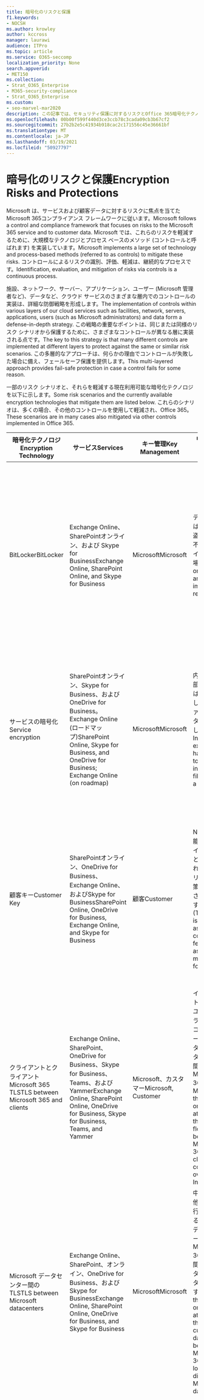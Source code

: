 ```yaml
---
title: 暗号化のリスクと保護
f1.keywords:
- NOCSH
ms.author: krowley
author: kccross
manager: laurawi
audience: ITPro
ms.topic: article
ms.service: O365-seccomp
localization_priority: None
search.appverid:
- MET150
ms.collection:
- Strat_O365_Enterprise
- M365-security-compliance
- Strat_O365_Enterprise
ms.custom:
- seo-marvel-mar2020
description: この記事では、セキュリティ保護に対するリスクとOffice 365暗号化テクノロジについて学習します。
ms.openlocfilehash: 00b00f599f440d3ce3ccb78c3cada09cb3b67cf2
ms.sourcegitcommit: 27b2b2e5c41934b918cac2c171556c45e36661bf
ms.translationtype: MT
ms.contentlocale: ja-JP
ms.lasthandoff: 03/19/2021
ms.locfileid: "50927797"
---
```

# <a name="encryption-risks-and-protections"></a><span data-ttu-id="a9608-103">暗号化のリスクと保護</span><span class="sxs-lookup"><span data-stu-id="a9608-103">Encryption Risks and Protections</span></span>

<span data-ttu-id="a9608-104">Microsoft は、サービスおよび顧客データに対するリスクに焦点を当てたMicrosoft 365コンプライアンス フレームワークに従います。</span><span class="sxs-lookup"><span data-stu-id="a9608-104">Microsoft follows a control and compliance framework that focuses on risks to the Microsoft 365 service and to customer data.</span></span> <span data-ttu-id="a9608-105">Microsoft では、これらのリスクを軽減するために、大規模なテクノロジとプロセス ベースのメソッド (コントロールと呼ばれます) を実装しています。</span><span class="sxs-lookup"><span data-stu-id="a9608-105">Microsoft implements a large set of technology and process-based methods (referred to as controls) to mitigate these risks.</span></span> <span data-ttu-id="a9608-106">コントロールによるリスクの識別、評価、軽減は、継続的なプロセスです。</span><span class="sxs-lookup"><span data-stu-id="a9608-106">Identification, evaluation, and mitigation of risks via controls is a continuous process.</span></span> 

<span data-ttu-id="a9608-107">施設、ネットワーク、サーバー、アプリケーション、ユーザー (Microsoft 管理者など)、データなど、クラウド サービスのさまざまな層内でのコントロールの実装は、詳細な防御戦略を形成します。</span><span class="sxs-lookup"><span data-stu-id="a9608-107">The implementation of controls within various layers of our cloud services such as facilities, network, servers, applications, users (such as Microsoft administrators) and data form a defense-in-depth strategy.</span></span> <span data-ttu-id="a9608-108">この戦略の重要なポイントは、同じまたは同様のリスク シナリオから保護するために、さまざまなコントロールが異なる層に実装される点です。</span><span class="sxs-lookup"><span data-stu-id="a9608-108">The key to this strategy is that many different controls are implemented at different layers to protect against the same or similar risk scenarios.</span></span> <span data-ttu-id="a9608-109">この多層的なアプローチは、何らかの理由でコントロールが失敗した場合に備え、フェールセーフ保護を提供します。</span><span class="sxs-lookup"><span data-stu-id="a9608-109">This multi-layered approach provides fail-safe protection in case a control fails for some reason.</span></span>

<span data-ttu-id="a9608-110">一部のリスク シナリオと、それらを軽減する現在利用可能な暗号化テクノロジを以下に示します。</span><span class="sxs-lookup"><span data-stu-id="a9608-110">Some risk scenarios and the currently available encryption technologies that mitigate them are listed below.</span></span> <span data-ttu-id="a9608-111">これらのシナリオは、多くの場合、その他のコントロールを使用して軽減され、Office 365。</span><span class="sxs-lookup"><span data-stu-id="a9608-111">These scenarios are in many cases also mitigated via other controls implemented in Office 365.</span></span>

| <span data-ttu-id="a9608-112">暗号化テクノロジ</span><span class="sxs-lookup"><span data-stu-id="a9608-112">Encryption Technology</span></span> | <span data-ttu-id="a9608-113">サービス</span><span class="sxs-lookup"><span data-stu-id="a9608-113">Services</span></span> | <span data-ttu-id="a9608-114">キー管理</span><span class="sxs-lookup"><span data-stu-id="a9608-114">Key Management</span></span> | <span data-ttu-id="a9608-115">リスク シナリオ</span><span class="sxs-lookup"><span data-stu-id="a9608-115">Risk Scenario</span></span> | <span data-ttu-id="a9608-116">値</span><span class="sxs-lookup"><span data-stu-id="a9608-116">Value</span></span> |
|---------------------------------------------------------------------------------|--------------------------------------------------------------------------------------------------|---------------------|------------------------------------------------------------------------------------------------------------------------------------------|---------------------------------------------------------------------------------------------------------------------------------------------------------------------------------------------------------------------------------------------------------------------------------------------------------------------------------------------------------------------------------------------------------------------------------|
| <span data-ttu-id="a9608-117">BitLocker</span><span class="sxs-lookup"><span data-stu-id="a9608-117">BitLocker</span></span> | <span data-ttu-id="a9608-118">Exchange Online、SharePointオンライン、および Skype for Business</span><span class="sxs-lookup"><span data-stu-id="a9608-118">Exchange Online, SharePoint Online, and Skype for Business</span></span> | <span data-ttu-id="a9608-119">Microsoft</span><span class="sxs-lookup"><span data-stu-id="a9608-119">Microsoft</span></span> | <span data-ttu-id="a9608-120">ディスクまたはサーバーが盗まれたり、不適切にリサイクルされた場合。</span><span class="sxs-lookup"><span data-stu-id="a9608-120">Disks or servers are stolen or improperly recycled.</span></span> | <span data-ttu-id="a9608-121">BitLocker盗まれたり、不適切にリサイクルされたハードウェア (サーバー/ディスク) によるデータの損失から保護するためのフェールセーフなアプローチを提供します。</span><span class="sxs-lookup"><span data-stu-id="a9608-121">BitLocker provides a fail-safe approach to protect against loss of data due to stolen or improperly recycled hardware (server/disk).</span></span> |
| <span data-ttu-id="a9608-122">サービスの暗号化</span><span class="sxs-lookup"><span data-stu-id="a9608-122">Service encryption</span></span> | <span data-ttu-id="a9608-123">SharePointオンライン、Skype for Business、およびOneDrive for Business。Exchange Online (ロードマップ)</span><span class="sxs-lookup"><span data-stu-id="a9608-123">SharePoint Online, Skype for Business, and OneDrive for Business; Exchange Online (on roadmap)</span></span> | <span data-ttu-id="a9608-124">Microsoft</span><span class="sxs-lookup"><span data-stu-id="a9608-124">Microsoft</span></span> | <span data-ttu-id="a9608-125">内部または外部のハッカーは、BLOB として個々のファイル/データにアクセスします。</span><span class="sxs-lookup"><span data-stu-id="a9608-125">Internal or external hacker tries to access individual files/data as a blob.</span></span> | <span data-ttu-id="a9608-126">暗号化されたデータは、キーにアクセスせずに復号化できません。</span><span class="sxs-lookup"><span data-stu-id="a9608-126">The encrypted data cannot be decrypted without access to keys.</span></span> <span data-ttu-id="a9608-127">ハッカーがデータにアクセスするリスクを軽減するのに役立ちます。</span><span class="sxs-lookup"><span data-stu-id="a9608-127">Helps to mitigate risk of a hacker accessing data.</span></span> |
| <span data-ttu-id="a9608-128">顧客キー</span><span class="sxs-lookup"><span data-stu-id="a9608-128">Customer Key</span></span> | <span data-ttu-id="a9608-129">SharePointオンライン、OneDrive for Business、Exchange Online、およびSkype for Business</span><span class="sxs-lookup"><span data-stu-id="a9608-129">SharePoint Online, OneDrive for Business, Exchange Online, and Skype for Business</span></span> | <span data-ttu-id="a9608-130">顧客</span><span class="sxs-lookup"><span data-stu-id="a9608-130">Customer</span></span> | <span data-ttu-id="a9608-131">N/A (この機能はコンプライアンス機能として設計されています。リスクの軽減策として設計されています)。</span><span class="sxs-lookup"><span data-stu-id="a9608-131">N/A (This feature is designed as a compliance feature; not as a mitigation for any risk.)</span></span> | <span data-ttu-id="a9608-132">お客様が内部の規制とコンプライアンスの義務を果たすのを助け、サービスを離れ、Microsoft のデータへのアクセスを取り消す機能</span><span class="sxs-lookup"><span data-stu-id="a9608-132">Helps customers meet internal regulation and compliance obligations, and the ability to leave the service and revoke Microsoft's access to data</span></span> |
| <span data-ttu-id="a9608-133">クライアントとクライアントMicrosoft 365 TLS</span><span class="sxs-lookup"><span data-stu-id="a9608-133">TLS between Microsoft 365 and clients</span></span> | <span data-ttu-id="a9608-134">Exchange Online、SharePoint、OneDrive for Business、Skype for Business、Teams、およびYammer</span><span class="sxs-lookup"><span data-stu-id="a9608-134">Exchange Online, SharePoint Online, OneDrive for Business, Skype for Business, Teams, and Yammer</span></span> | <span data-ttu-id="a9608-135">Microsoft、カスタマー</span><span class="sxs-lookup"><span data-stu-id="a9608-135">Microsoft, Customer</span></span> | <span data-ttu-id="a9608-136">インターネットを使用してユーザーとクライアント コンピューターの間のデータ フローをタップする中間者攻撃Microsoft 365攻撃。</span><span class="sxs-lookup"><span data-stu-id="a9608-136">Man-in-the-middle or other attack to tap the data flow between Microsoft 365 and client computers over Internet.</span></span> | <span data-ttu-id="a9608-137">この実装は、Microsoft と顧客の両方に価値を提供し、ユーザーとクライアントの間を流れるデータMicrosoft 365保証します。</span><span class="sxs-lookup"><span data-stu-id="a9608-137">This implementation provides value to both Microsoft and customers and assures data integrity as it flows between Microsoft 365 and the client.</span></span> |
| <span data-ttu-id="a9608-138">Microsoft データセンター間の TLS</span><span class="sxs-lookup"><span data-stu-id="a9608-138">TLS between Microsoft datacenters</span></span> | <span data-ttu-id="a9608-139">Exchange Online、SharePoint、オンライン、OneDrive for Business、およびSkype for Business</span><span class="sxs-lookup"><span data-stu-id="a9608-139">Exchange Online, SharePoint Online, OneDrive for Business, and Skype for Business</span></span> | <span data-ttu-id="a9608-140">Microsoft</span><span class="sxs-lookup"><span data-stu-id="a9608-140">Microsoft</span></span> | <span data-ttu-id="a9608-141">中間者または他の攻撃を実行して、異なる Microsoft データセンターにMicrosoft 365サーバー間の顧客データ フローをタップします。</span><span class="sxs-lookup"><span data-stu-id="a9608-141">Man-in-the-middle or other attack to tap the customer data flow between Microsoft 365 servers located in different Microsoft datacenters.</span></span> | <span data-ttu-id="a9608-142">この実装は、Microsoft データセンター間の攻撃からデータを保護するもう 1 つの方法です。</span><span class="sxs-lookup"><span data-stu-id="a9608-142">This implementation is another method to protect data against attacks between Microsoft datacenters.</span></span> |
| <span data-ttu-id="a9608-143">Azure Rights Management (Microsoft 365または Azure Information Protection に含まれる)</span><span class="sxs-lookup"><span data-stu-id="a9608-143">Azure Rights Management (included in Microsoft 365 or Azure Information Protection)</span></span> | <span data-ttu-id="a9608-144">Exchange Online、SharePointオンライン、およびOneDrive for Business</span><span class="sxs-lookup"><span data-stu-id="a9608-144">Exchange Online, SharePoint Online, and OneDrive for Business</span></span> | <span data-ttu-id="a9608-145">顧客</span><span class="sxs-lookup"><span data-stu-id="a9608-145">Customer</span></span> | <span data-ttu-id="a9608-146">データは、データにアクセスできない人の手に入ります。</span><span class="sxs-lookup"><span data-stu-id="a9608-146">Data falls into the hands of a person who should not have access to the data.</span></span> | <span data-ttu-id="a9608-147">Azure Information Protection は Azure RMS を使用し、暗号化、ID、および承認ポリシーを使用して顧客に価値を提供し、複数のデバイス間でファイルと電子メールをセキュリティで保護します。</span><span class="sxs-lookup"><span data-stu-id="a9608-147">Azure Information Protection uses Azure RMS, which provides value to customers by using encryption, identity, and authorization policies to help secure files and email across multiple devices.</span></span> <span data-ttu-id="a9608-148">Azure RMS は、特定の条件に一致する Microsoft 365 から発信されるすべての電子メール (つまり、特定のアドレスへのすべての電子メール) を、別の受信者に送信する前に自動的に暗号化できる顧客に価値を提供します。</span><span class="sxs-lookup"><span data-stu-id="a9608-148">Azure RMS provides value to customers where all emails originating from Microsoft 365 that match certain criteria (i.e., all emails to a certain address) can be automatically encrypted before they get sent to another recipient.</span></span> |
| <span data-ttu-id="a9608-149">S/MIME</span><span class="sxs-lookup"><span data-stu-id="a9608-149">S/MIME</span></span> | <span data-ttu-id="a9608-150">Exchange Online</span><span class="sxs-lookup"><span data-stu-id="a9608-150">Exchange Online</span></span> | <span data-ttu-id="a9608-151">顧客</span><span class="sxs-lookup"><span data-stu-id="a9608-151">Customer</span></span> | <span data-ttu-id="a9608-152">電子メールは、目的の受信者ではない人の手に当たります。</span><span class="sxs-lookup"><span data-stu-id="a9608-152">Email falls into the hands of a person who is not the intended recipient.</span></span> | <span data-ttu-id="a9608-153">S/MIME は、S/MIME で暗号化された電子メールが電子メールの直接受信者によってのみ解読できると保証することで、顧客に価値を提供します。</span><span class="sxs-lookup"><span data-stu-id="a9608-153">S/MIME provides value to customers by assuring that email encrypted with S/MIME can only be decrypted by the direct recipient of the email.</span></span> |
| <span data-ttu-id="a9608-154">Office 365 Message Encryption</span><span class="sxs-lookup"><span data-stu-id="a9608-154">Office 365 Message Encryption</span></span> | <span data-ttu-id="a9608-155">Exchange Online, SharePoint Online</span><span class="sxs-lookup"><span data-stu-id="a9608-155">Exchange Online, SharePoint Online</span></span> | <span data-ttu-id="a9608-156">顧客</span><span class="sxs-lookup"><span data-stu-id="a9608-156">Customer</span></span> | <span data-ttu-id="a9608-157">保護された添付ファイルを含む電子メールは、電子メールの目的の受信者ではないMicrosoft 365または外部のユーザーの手に入ります。</span><span class="sxs-lookup"><span data-stu-id="a9608-157">Email, including protected attachments, falls in hands of a person either within or outside Microsoft 365 who is not the intended recipient of the email.</span></span> | <span data-ttu-id="a9608-158">OME は、特定の条件に一致する Microsoft 365 から発信された電子メール (つまり、特定のアドレスへのすべての電子メール) が、別の内部または外部受信者に送信される前に自動的に暗号化される顧客に価値を提供します。</span><span class="sxs-lookup"><span data-stu-id="a9608-158">OME provides value to customers where all emails originating from Microsoft 365 that match certain criteria (i.e., all emails to a certain address) are automatically encrypted before they get sent to another internal or an external recipient.</span></span> |
| <span data-ttu-id="a9608-159">パートナー組織との SMTP TLS</span><span class="sxs-lookup"><span data-stu-id="a9608-159">SMTP TLS with partner organization</span></span> | <span data-ttu-id="a9608-160">Exchange Online</span><span class="sxs-lookup"><span data-stu-id="a9608-160">Exchange Online</span></span> | <span data-ttu-id="a9608-161">顧客</span><span class="sxs-lookup"><span data-stu-id="a9608-161">Customer</span></span> | <span data-ttu-id="a9608-162">メールは、ネットワーク テナントから別のパートナー組織への転送中に、中間者または他の攻撃Microsoft 365傍受されます。</span><span class="sxs-lookup"><span data-stu-id="a9608-162">Email is intercepted via a man-in-the-middle or other attack while in transit from a Microsoft 365 tenant to another partner organization.</span></span> | <span data-ttu-id="a9608-163">このシナリオは、暗号化された SMTP チャネル内の Microsoft 365 テナントとパートナーの電子メール組織との間ですべての電子メールを送受信できるよう、顧客に価値を提供します。</span><span class="sxs-lookup"><span data-stu-id="a9608-163">This scenario provides value to the customer such that they can send/receive all emails between their Microsoft 365 tenant and their partner's email organization inside an encrypted SMTP channel.</span></span> |

## <a name="encryption-technologies-available-in-multi-tenant-environments"></a><span data-ttu-id="a9608-164">マルチテナント環境で使用できる暗号化テクノロジ</span><span class="sxs-lookup"><span data-stu-id="a9608-164">Encryption technologies available in multi-tenant environments</span></span>

| <span data-ttu-id="a9608-165">暗号化テクノロジ</span><span class="sxs-lookup"><span data-stu-id="a9608-165">Encryption Technology</span></span> | <span data-ttu-id="a9608-166">実装者</span><span class="sxs-lookup"><span data-stu-id="a9608-166">Implemented by</span></span> | <span data-ttu-id="a9608-167">主要なExchangeアルゴリズムと強さ</span><span class="sxs-lookup"><span data-stu-id="a9608-167">Key Exchange Algorithm and Strength</span></span> | <span data-ttu-id="a9608-168">キー管理\*</span><span class="sxs-lookup"><span data-stu-id="a9608-168">Key Management\*</span></span> | <span data-ttu-id="a9608-169">FIPS 140-2 検証済み</span><span class="sxs-lookup"><span data-stu-id="a9608-169">FIPS 140-2 Validated</span></span> |
|----------------------------------------------------------------------------------|-------------------------|------------------------------------------------------------------------------------------------------------------------------------------------------------------------------------|--------------------------------------------------------------------------------------------------------------------------------------------------------------------------------------------------------------------------------------------------------------------------------------------------------------------------------------------------------------------------------------------------------------------------------------------------------------------------------------------------------------------------------------------------------------------------------------------------------------------------------------------------------------------------------------------------------------------------------------------------------------------------------------------------------------------------------------------------------------------------------------------------------------|-----------------------------------------------------------------------|
| <span data-ttu-id="a9608-170">BitLocker</span><span class="sxs-lookup"><span data-stu-id="a9608-170">BitLocker</span></span> | <span data-ttu-id="a9608-171">Exchange Online</span><span class="sxs-lookup"><span data-stu-id="a9608-171">Exchange Online</span></span> | <span data-ttu-id="a9608-172">AES 256 ビット</span><span class="sxs-lookup"><span data-stu-id="a9608-172">AES 256-bit</span></span> | <span data-ttu-id="a9608-173">AES 外部キーは、シークレット サーバーとセーフサーバーのレジストリにExchangeされます。</span><span class="sxs-lookup"><span data-stu-id="a9608-173">AES external key is stored in a Secret Safe and in the registry of the Exchange server.</span></span> <span data-ttu-id="a9608-174">Secret セーフは、アクセスに高レベルの昇格と承認が必要なセキュリティで保護されたリポジトリです。</span><span class="sxs-lookup"><span data-stu-id="a9608-174">The Secret Safe is a secured repository that requires high-level elevation and approvals to access.</span></span> <span data-ttu-id="a9608-175">アクセスは、ロックボックスと呼ばれる内部ツールを使用してのみ要求および承認できます。</span><span class="sxs-lookup"><span data-stu-id="a9608-175">Access can be requested and approved only by using an internal tool called Lockbox.</span></span> <span data-ttu-id="a9608-176">AES 外部キーは、サーバーの信頼済みプラットフォーム モジュールにも格納されます。</span><span class="sxs-lookup"><span data-stu-id="a9608-176">The AES external key is also stored in the Trusted Platform Module in the server.</span></span> <span data-ttu-id="a9608-177">48 桁の数値パスワードは Active Directory に格納され、ロックボックスによって保護されます。</span><span class="sxs-lookup"><span data-stu-id="a9608-177">A 48-digit numerical password is stored in Active Directory and protected by Lockbox.</span></span> | <span data-ttu-id="a9608-178">はい</span><span class="sxs-lookup"><span data-stu-id="a9608-178">Yes</span></span> |
|  | <span data-ttu-id="a9608-179">SharePoint Online</span><span class="sxs-lookup"><span data-stu-id="a9608-179">SharePoint Online</span></span> | <span data-ttu-id="a9608-180">AES 256 ビット</span><span class="sxs-lookup"><span data-stu-id="a9608-180">AES 256-bit</span></span> | <span data-ttu-id="a9608-181">AES 外部キーはシークレット キーにセーフ。</span><span class="sxs-lookup"><span data-stu-id="a9608-181">AES external key is stored in a Secret Safe.</span></span> <span data-ttu-id="a9608-182">Secret セーフは、アクセスに高レベルの昇格と承認が必要なセキュリティで保護されたリポジトリです。</span><span class="sxs-lookup"><span data-stu-id="a9608-182">The Secret Safe is a secured repository that requires high-level elevation and approvals to access.</span></span> <span data-ttu-id="a9608-183">アクセスは、ロックボックスと呼ばれる内部ツールを使用してのみ要求および承認できます。</span><span class="sxs-lookup"><span data-stu-id="a9608-183">Access can be requested and approved only by using an internal tool called Lockbox.</span></span> <span data-ttu-id="a9608-184">AES 外部キーは、サーバーの信頼済みプラットフォーム モジュールにも格納されます。</span><span class="sxs-lookup"><span data-stu-id="a9608-184">The AES external key is also stored in the Trusted Platform Module in the server.</span></span> <span data-ttu-id="a9608-185">48 桁の数値パスワードは Active Directory に格納され、ロックボックスによって保護されます。</span><span class="sxs-lookup"><span data-stu-id="a9608-185">A 48-digit numerical password is stored in Active Directory and protected by Lockbox.</span></span> | <span data-ttu-id="a9608-186">はい</span><span class="sxs-lookup"><span data-stu-id="a9608-186">Yes</span></span> |
|  | <span data-ttu-id="a9608-187">Skype for Business</span><span class="sxs-lookup"><span data-stu-id="a9608-187">Skype for Business</span></span> | <span data-ttu-id="a9608-188">AES 256 ビット</span><span class="sxs-lookup"><span data-stu-id="a9608-188">AES 256-bit</span></span> | <span data-ttu-id="a9608-189">AES 外部キーはシークレット キーにセーフ。</span><span class="sxs-lookup"><span data-stu-id="a9608-189">AES external key is stored in a Secret Safe.</span></span> <span data-ttu-id="a9608-190">Secret セーフは、アクセスに高レベルの昇格と承認が必要なセキュリティで保護されたリポジトリです。</span><span class="sxs-lookup"><span data-stu-id="a9608-190">The Secret Safe is a secured repository that requires high-level elevation and approvals to access.</span></span> <span data-ttu-id="a9608-191">アクセスは、ロックボックスと呼ばれる内部ツールを使用してのみ要求および承認できます。</span><span class="sxs-lookup"><span data-stu-id="a9608-191">Access can be requested and approved only by using an internal tool called Lockbox.</span></span> <span data-ttu-id="a9608-192">AES 外部キーは、サーバーの信頼済みプラットフォーム モジュールにも格納されます。</span><span class="sxs-lookup"><span data-stu-id="a9608-192">The AES external key is also stored in the Trusted Platform Module in the server.</span></span> <span data-ttu-id="a9608-193">48 桁の数値パスワードは Active Directory に格納され、ロックボックスによって保護されます。</span><span class="sxs-lookup"><span data-stu-id="a9608-193">A 48-digit numerical password is stored in Active Directory and protected by Lockbox.</span></span> | <span data-ttu-id="a9608-194">はい</span><span class="sxs-lookup"><span data-stu-id="a9608-194">Yes</span></span> |
| <span data-ttu-id="a9608-195">サービスの暗号化</span><span class="sxs-lookup"><span data-stu-id="a9608-195">Service Encryption</span></span> | <span data-ttu-id="a9608-196">SharePoint Online</span><span class="sxs-lookup"><span data-stu-id="a9608-196">SharePoint Online</span></span> | <span data-ttu-id="a9608-197">AES 256 ビット</span><span class="sxs-lookup"><span data-stu-id="a9608-197">AES 256-bit</span></span> | <span data-ttu-id="a9608-198">BLOB の暗号化に使用されるキーは、オンライン コンテンツ データベースSharePoint格納されます。</span><span class="sxs-lookup"><span data-stu-id="a9608-198">The keys used to encrypt the blobs are stored in the SharePoint Online Content Database.</span></span> <span data-ttu-id="a9608-199">オンライン SharePointデータベースは、保存時にデータベース アクセス制御と暗号化によって保護されます。</span><span class="sxs-lookup"><span data-stu-id="a9608-199">The SharePoint Online Content Database is protected by database access controls and encryption at rest.</span></span> <span data-ttu-id="a9608-200">暗号化は、TDE を使用してAzure SQL Database。</span><span class="sxs-lookup"><span data-stu-id="a9608-200">Encryption is performed using TDE in Azure SQL Database.</span></span> <span data-ttu-id="a9608-201">これらのシークレットは、テナント レベルではなく、SharePoint Online のサービス レベルです。</span><span class="sxs-lookup"><span data-stu-id="a9608-201">These secrets are at the service level for SharePoint Online, not at the tenant level.</span></span> <span data-ttu-id="a9608-202">これらのシークレット (マスター キーとも呼ばれます) は、キー ストアと呼ばれる別のセキュリティで保護されたリポジトリに格納されます。</span><span class="sxs-lookup"><span data-stu-id="a9608-202">These secrets (sometimes referred to as the master keys) are stored in a separate secure repository called the Key Store.</span></span> <span data-ttu-id="a9608-203">TDE は、アクティブ なデータベースとデータベースのバックアップとトランザクション ログの両方にセキュリティを提供します。</span><span class="sxs-lookup"><span data-stu-id="a9608-203">TDE provides security at rest for both the active database and the database backups and transaction logs.</span></span> <span data-ttu-id="a9608-204">ユーザーがオプションのキーを指定すると、顧客キーは Azure Key Vault に格納され、サービスはキーを使用してテナント キーを暗号化し、サイト キーを暗号化するために使用され、ファイル レベルのキーを暗号化するために使用されます。</span><span class="sxs-lookup"><span data-stu-id="a9608-204">When customers provide the optional key, the customer key is stored in Azure Key Vault, and the service uses the key to encrypt a tenant key, which is used to encrypt a site key, which is then used to encrypt the file level keys.</span></span> <span data-ttu-id="a9608-205">基本的に、顧客がキーを提供するときに新しいキー階層が導入されます。</span><span class="sxs-lookup"><span data-stu-id="a9608-205">Essentially, a new key hierarchy is introduced when the customer provides a key.</span></span> | <span data-ttu-id="a9608-206">はい</span><span class="sxs-lookup"><span data-stu-id="a9608-206">Yes</span></span> |
|  | <span data-ttu-id="a9608-207">Skype for Business</span><span class="sxs-lookup"><span data-stu-id="a9608-207">Skype for Business</span></span> | <span data-ttu-id="a9608-208">AES 256 ビット</span><span class="sxs-lookup"><span data-stu-id="a9608-208">AES 256-bit</span></span> | <span data-ttu-id="a9608-209">データの各部分は、異なるランダムに生成された 256 ビット キーを使用して暗号化されます。</span><span class="sxs-lookup"><span data-stu-id="a9608-209">Each piece of data is encrypted using a different randomly generated 256-bit key.</span></span> <span data-ttu-id="a9608-210">暗号化キーは、対応するメタデータ XML ファイルに格納され、会議ごとのマスター キーによっても暗号化されます。</span><span class="sxs-lookup"><span data-stu-id="a9608-210">The encryption key is stored in a corresponding metadata XML file, which is also encrypted by a per-conference master key.</span></span> <span data-ttu-id="a9608-211">マスター キーは、会議ごとに 1 回ランダムに生成されます。</span><span class="sxs-lookup"><span data-stu-id="a9608-211">The master key is also randomly generated once per conference.</span></span> | <span data-ttu-id="a9608-212">はい</span><span class="sxs-lookup"><span data-stu-id="a9608-212">Yes</span></span> |
|  | <span data-ttu-id="a9608-213">Exchange Online</span><span class="sxs-lookup"><span data-stu-id="a9608-213">Exchange Online</span></span> | <span data-ttu-id="a9608-214">AES 256 ビット</span><span class="sxs-lookup"><span data-stu-id="a9608-214">AES 256-bit</span></span> | <span data-ttu-id="a9608-215">各メールボックスは、Microsoft が制御する暗号化キー (ロードマップ上) または顧客 (顧客キーが使用されている場合) を使用するデータ暗号化ポリシーを使用して暗号化されます。</span><span class="sxs-lookup"><span data-stu-id="a9608-215">Each mailbox is encrypted using a data encryption policy that uses encryption keys controlled by Microsoft (on roadmap) or by the customer (when Customer Key is used).</span></span> | <span data-ttu-id="a9608-216">はい</span><span class="sxs-lookup"><span data-stu-id="a9608-216">Yes</span></span> |
| <span data-ttu-id="a9608-217">クライアントとMicrosoft 365パートナー間の TLS</span><span class="sxs-lookup"><span data-stu-id="a9608-217">TLS between Microsoft 365 and clients/partners</span></span> | <span data-ttu-id="a9608-218">Exchange Online</span><span class="sxs-lookup"><span data-stu-id="a9608-218">Exchange Online</span></span> | [<span data-ttu-id="a9608-219">複数の暗号スイートをサポートする日和見 TLS</span><span class="sxs-lookup"><span data-stu-id="a9608-219">Opportunistic TLS supporting multiple cipher suites</span></span>](./exchange-online-uses-tls-to-secure-email-connections.md) | <span data-ttu-id="a9608-220">Exchange Online (outlook.office.com) の TLS 証明書は、ボルチモア CyberTrust Root によって発行された 2048 ビットの SHA256RSA 証明書です。</span><span class="sxs-lookup"><span data-stu-id="a9608-220">The TLS certificate for Exchange Online (outlook.office.com) is a 2048-bit SHA256RSA certificate issued by Baltimore CyberTrust Root.</span></span> <br> <br> <span data-ttu-id="a9608-221">この証明書の TLS ルートExchange Onlineは、ボルチモア サイバートラスト ルートによって発行された 2048 ビットの SHA1RSA 証明書です。</span><span class="sxs-lookup"><span data-stu-id="a9608-221">The TLS root certificate for Exchange Online is a 2048-bit SHA1RSA certificate issued by Baltimore CyberTrust Root.</span></span> | <span data-ttu-id="a9608-222">はい、256 ビットの暗号強度を持つ TLS 1.2 が使用されている場合</span><span class="sxs-lookup"><span data-stu-id="a9608-222">Yes, when TLS 1.2 with 256-bit cipher strength is used</span></span> |
|  | <span data-ttu-id="a9608-223">SharePoint Online</span><span class="sxs-lookup"><span data-stu-id="a9608-223">SharePoint Online</span></span> | <span data-ttu-id="a9608-224">TLS 1.2 と AES 256</span><span class="sxs-lookup"><span data-stu-id="a9608-224">TLS 1.2 with AES 256</span></span> <br> <br> [<span data-ttu-id="a9608-225">OneDrive for Business および SharePoint Online におけるデータ暗号化</span><span class="sxs-lookup"><span data-stu-id="a9608-225">Data Encryption in OneDrive for Business and SharePoint Online</span></span>](./data-encryption-in-odb-and-spo.md) | <span data-ttu-id="a9608-226">SharePoint Online (\*.sharepoint.com) の TLS 証明書は、ボルチモア サイバートラスト ルートによって発行された 2048 ビットの SHA256RSA 証明書です。</span><span class="sxs-lookup"><span data-stu-id="a9608-226">The TLS certificate for SharePoint Online (\*.sharepoint.com) is a 2048-bit SHA256RSA certificate issued by Baltimore CyberTrust Root.</span></span> <br> <br> <span data-ttu-id="a9608-227">SharePoint Online の TLS ルート証明書は、ボルチモア サイバートラスト ルートによって発行された 2048 ビットの SHA1RSA 証明書です。</span><span class="sxs-lookup"><span data-stu-id="a9608-227">The TLS root certificate for SharePoint Online is a 2048-bit SHA1RSA certificate issued by Baltimore CyberTrust Root.</span></span> | <span data-ttu-id="a9608-228">はい</span><span class="sxs-lookup"><span data-stu-id="a9608-228">Yes</span></span> |
|  | <span data-ttu-id="a9608-229">Skype for Business</span><span class="sxs-lookup"><span data-stu-id="a9608-229">Skype for Business</span></span> | [<span data-ttu-id="a9608-230">SIP 通信および PSOM データ共有セッションの TLS</span><span class="sxs-lookup"><span data-stu-id="a9608-230">TLS for SIP communications and PSOM data sharing sessions</span></span>](https://support.office.com/article/Set-up-your-network-for-Skype-for-Business-Online-d21f89b0-3afc-432e-b735-036b2432fdbf) | <span data-ttu-id="a9608-231">Skype for Business (\*.lync.com) の TLS 証明書は、ボルチモア CyberTrust Root によって発行された 2048 ビットの SHA256RSA 証明書です。</span><span class="sxs-lookup"><span data-stu-id="a9608-231">The TLS certificate for Skype for Business (\*.lync.com) is a 2048-bit SHA256RSA certificate issued by Baltimore CyberTrust Root.</span></span> <br> <br> <span data-ttu-id="a9608-232">この証明書の TLS ルートSkype for Businessは、ボルチモア サイバートラスト ルートによって発行された 2048 ビットの SHA256RSA 証明書です。</span><span class="sxs-lookup"><span data-stu-id="a9608-232">The TLS root certificate for Skype for Business is a 2048-bit SHA256RSA certificate issued by Baltimore CyberTrust Root.</span></span> | <span data-ttu-id="a9608-233">はい</span><span class="sxs-lookup"><span data-stu-id="a9608-233">Yes</span></span> |
|  | <span data-ttu-id="a9608-234">Microsoft Teams</span><span class="sxs-lookup"><span data-stu-id="a9608-234">Microsoft Teams</span></span> | <span data-ttu-id="a9608-235">TLS 1.2 と AES 256</span><span class="sxs-lookup"><span data-stu-id="a9608-235">TLS 1.2 with AES 256</span></span> <br> <br> [<span data-ttu-id="a9608-236">ユーザーに関するよくある質問 - Microsoft Teamsヘルプ</span><span class="sxs-lookup"><span data-stu-id="a9608-236">Frequently asked questions about Microsoft Teams – Admin Help</span></span>](/MicrosoftTeams/teams-overview) | <span data-ttu-id="a9608-237">Microsoft Teams (teams.microsoft.com、edge.skype.com) の TLS 証明書は、ボルチモア サイバートラスト ルートによって発行された 2048 ビットの SHA256RSA 証明書です。</span><span class="sxs-lookup"><span data-stu-id="a9608-237">The TLS certificate for Microsoft Teams (teams.microsoft.com, edge.skype.com) is a 2048-bit SHA256RSA certificate issued by Baltimore CyberTrust Root.</span></span> <br> <br> <span data-ttu-id="a9608-238">この証明書の TLS ルートMicrosoft Teamsは、ボルチモア サイバートラスト ルートによって発行された 2048 ビットの SHA256RSA 証明書です。</span><span class="sxs-lookup"><span data-stu-id="a9608-238">The TLS root certificate for Microsoft Teams is a 2048-bit SHA256RSA certificate issued by Baltimore CyberTrust Root.</span></span> | <span data-ttu-id="a9608-239">はい</span><span class="sxs-lookup"><span data-stu-id="a9608-239">Yes</span></span> |
| <span data-ttu-id="a9608-240">Microsoft データセンター間の TLS</span><span class="sxs-lookup"><span data-stu-id="a9608-240">TLS between Microsoft datacenters</span></span> | <span data-ttu-id="a9608-241">すべてのMicrosoft 365サービス</span><span class="sxs-lookup"><span data-stu-id="a9608-241">All Microsoft 365 services</span></span> | <span data-ttu-id="a9608-242">TLS 1.2 と AES 256</span><span class="sxs-lookup"><span data-stu-id="a9608-242">TLS 1.2 with AES 256</span></span> <br> <br> <span data-ttu-id="a9608-243">セキュリティで保護されたリアルタイム トランスポート プロトコル (SRTP)</span><span class="sxs-lookup"><span data-stu-id="a9608-243">Secure Real-time Transport Protocol (SRTP)</span></span> | <span data-ttu-id="a9608-244">Microsoft は、Microsoft データセンター間のサーバー間通信に内部管理および展開された証明機関を使用します。</span><span class="sxs-lookup"><span data-stu-id="a9608-244">Microsoft uses an internally managed and deployed certification authority for server-to-server communications between Microsoft datacenters.</span></span> | <span data-ttu-id="a9608-245">はい</span><span class="sxs-lookup"><span data-stu-id="a9608-245">Yes</span></span> |
| <span data-ttu-id="a9608-246">Azure Rights Management (Microsoft 365または Azure Information Protection に含まれる)</span><span class="sxs-lookup"><span data-stu-id="a9608-246">Azure Rights Management (included in Microsoft 365 or Azure Information Protection)</span></span> | <span data-ttu-id="a9608-247">Exchange Online</span><span class="sxs-lookup"><span data-stu-id="a9608-247">Exchange Online</span></span> | <span data-ttu-id="a9608-248">暗号化 [モード 2 、](/previous-versions/windows/it-pro/windows-server-2008-R2-and-2008/hh867439(v=ws.10))更新された拡張 RMS 暗号化実装をサポートします。</span><span class="sxs-lookup"><span data-stu-id="a9608-248">Supports [Cryptographic Mode 2](/previous-versions/windows/it-pro/windows-server-2008-R2-and-2008/hh867439(v=ws.10)), an updated and enhanced RMS cryptographic implementation.</span></span> <span data-ttu-id="a9608-249">署名と暗号化に対して RSA 2048、署名のハッシュに SHA-256 をサポートします。</span><span class="sxs-lookup"><span data-stu-id="a9608-249">It supports RSA 2048 for signature and encryption, and SHA-256 for hash in the signature.</span></span> | <span data-ttu-id="a9608-250">[Microsoft によって管理されます](/azure/information-protection/plan-implement-tenant-key)。</span><span class="sxs-lookup"><span data-stu-id="a9608-250">[Managed by Microsoft](/azure/information-protection/plan-implement-tenant-key).</span></span> | <span data-ttu-id="a9608-251">はい</span><span class="sxs-lookup"><span data-stu-id="a9608-251">Yes</span></span> |
|  | <span data-ttu-id="a9608-252">SharePoint Online</span><span class="sxs-lookup"><span data-stu-id="a9608-252">SharePoint Online</span></span> | <span data-ttu-id="a9608-253">暗号化 [モード 2 、](/previous-versions/windows/it-pro/windows-server-2008-R2-and-2008/hh867439(v=ws.10))更新された拡張 RMS 暗号化実装をサポートします。</span><span class="sxs-lookup"><span data-stu-id="a9608-253">Supports [Cryptographic Mode 2](/previous-versions/windows/it-pro/windows-server-2008-R2-and-2008/hh867439(v=ws.10)), an updated and enhanced RMS cryptographic implementation.</span></span> <span data-ttu-id="a9608-254">署名と暗号化では RSA 2048、署名には SHA-256 がサポートされています。</span><span class="sxs-lookup"><span data-stu-id="a9608-254">It supports RSA 2048 for signature and encryption, and SHA-256 for signature.</span></span> | <span data-ttu-id="a9608-255">[既定の設定である Microsoft](/azure/information-protection/plan-implement-tenant-key)によって管理されます。または</span><span class="sxs-lookup"><span data-stu-id="a9608-255">[Managed by Microsoft](/azure/information-protection/plan-implement-tenant-key), which is the default setting; or</span></span> <br> <br> <span data-ttu-id="a9608-256">Microsoft が管理するキーに代わる顧客管理。</span><span class="sxs-lookup"><span data-stu-id="a9608-256">Customer-managed, which is an alternative to Microsoft-managed keys.</span></span> <span data-ttu-id="a9608-257">IT 管理 Azure サブスクリプションを持つ組織では、BYOK を使用し、その使用状況を無料でログに記録できます。</span><span class="sxs-lookup"><span data-stu-id="a9608-257">Organizations that have an IT-managed Azure subscription can use BYOK and log its usage at no extra charge.</span></span> <span data-ttu-id="a9608-258">詳細については、「独自のキー [を持ち込む実装」を参照してください](/azure/information-protection/plan-implement-tenant-key)。</span><span class="sxs-lookup"><span data-stu-id="a9608-258">For more information, see [Implementing bring your own key](/azure/information-protection/plan-implement-tenant-key).</span></span> <span data-ttu-id="a9608-259">この構成では、キーを保護するために nCipher HSM が使用されます。</span><span class="sxs-lookup"><span data-stu-id="a9608-259">In this configuration, nCipher HSMs are used to protect your keys.</span></span> <span data-ttu-id="a9608-260">詳細については [、「nCipher HSM」および「Azure RMS」を参照してください](https://www.thales-esecurity.com/msrms/cloud)。</span><span class="sxs-lookup"><span data-stu-id="a9608-260">For more information, see [nCipher HSMs and Azure RMS](https://www.thales-esecurity.com/msrms/cloud).</span></span> | <span data-ttu-id="a9608-261">はい</span><span class="sxs-lookup"><span data-stu-id="a9608-261">Yes</span></span> |
| <span data-ttu-id="a9608-262">S/MIME</span><span class="sxs-lookup"><span data-stu-id="a9608-262">S/MIME</span></span> | <span data-ttu-id="a9608-263">Exchange Online</span><span class="sxs-lookup"><span data-stu-id="a9608-263">Exchange Online</span></span> | <span data-ttu-id="a9608-264">暗号化メッセージ構文標準 1.5 (PKCS #7)</span><span class="sxs-lookup"><span data-stu-id="a9608-264">Cryptographic Message Syntax Standard 1.5 (PKCS #7)</span></span> | <span data-ttu-id="a9608-265">展開されている顧客管理の公開キー インフラストラクチャによって異なります。</span><span class="sxs-lookup"><span data-stu-id="a9608-265">Depends on the customer-managed public key infrastructure deployed.</span></span> <span data-ttu-id="a9608-266">キー管理は顧客によって実行され、Microsoft は署名と復号化に使用される秘密キーにアクセスできません。</span><span class="sxs-lookup"><span data-stu-id="a9608-266">Key management is performed by the customer, and Microsoft never has access to the private keys used for signing and decryption.</span></span> | <span data-ttu-id="a9608-267">はい、3DES または AES256 で送信メッセージを暗号化するように構成されている場合</span><span class="sxs-lookup"><span data-stu-id="a9608-267">Yes, when configured to encrypt outgoing messages with 3DES or AES256</span></span> |
| <span data-ttu-id="a9608-268">Office 365 Message Encryption</span><span class="sxs-lookup"><span data-stu-id="a9608-268">Office 365 Message Encryption</span></span> | <span data-ttu-id="a9608-269">Exchange Online</span><span class="sxs-lookup"><span data-stu-id="a9608-269">Exchange Online</span></span> | <span data-ttu-id="a9608-270">Azure RMS と同じ (署名と暗号化の場合は暗号化モード[2](./technical-reference-details-about-encryption.md) - RSA 2048、署名の場合は SHA-256)</span><span class="sxs-lookup"><span data-stu-id="a9608-270">Same as Azure RMS ([Cryptographic Mode 2](./technical-reference-details-about-encryption.md) - RSA 2048 for signature and encryption, and SHA-256 for signature)</span></span> | <span data-ttu-id="a9608-271">Azure Information Protection を暗号化インフラストラクチャとして使用します。</span><span class="sxs-lookup"><span data-stu-id="a9608-271">Uses Azure Information Protection as its encryption infrastructure.</span></span> <span data-ttu-id="a9608-272">使用される暗号化方式は、メッセージの暗号化と復号化に使用する RMS キーを取得する場所によって異なります。</span><span class="sxs-lookup"><span data-stu-id="a9608-272">The encryption method used depends on where you obtain the RMS keys used to encrypt and decrypt messages.</span></span> | <span data-ttu-id="a9608-273">はい</span><span class="sxs-lookup"><span data-stu-id="a9608-273">Yes</span></span> |
| <span data-ttu-id="a9608-274">パートナー組織との SMTP TLS</span><span class="sxs-lookup"><span data-stu-id="a9608-274">SMTP TLS with partner organization</span></span> | <span data-ttu-id="a9608-275">Exchange Online</span><span class="sxs-lookup"><span data-stu-id="a9608-275">Exchange Online</span></span> | <span data-ttu-id="a9608-276">TLS 1.2 と AES 256</span><span class="sxs-lookup"><span data-stu-id="a9608-276">TLS 1.2 with AES 256</span></span> | <span data-ttu-id="a9608-277">Exchange Online (outlook.office.com) の TLS 証明書は、DigiCert Cloud Services CA-1 によって発行された RSA 暗号化証明書を使用した 2048 ビットの SHA-256 です。</span><span class="sxs-lookup"><span data-stu-id="a9608-277">The TLS certificate for Exchange Online (outlook.office.com) is a 2048-bit SHA-256 with RSA Encryption certificate issued by DigiCert Cloud Services CA-1.</span></span> <br> <br> <span data-ttu-id="a9608-278">この証明書の TLS ルートExchange Onlineは、GlobalSign ルート CA – R1 によって発行された RSA 暗号化証明書を持つ 2048 ビット[の SHA-1 です](./exchange-online-uses-tls-to-secure-email-connections.md?view=o365-worldwide#tls-certificate-information-for-exchange-online)。</span><span class="sxs-lookup"><span data-stu-id="a9608-278">The TLS root certificate for Exchange Online is a 2048-bit SHA-1 with RSA Encryption certificate issued by [GlobalSign Root CA – R1](./exchange-online-uses-tls-to-secure-email-connections.md?view=o365-worldwide#tls-certificate-information-for-exchange-online).</span></span> <br> <br> <span data-ttu-id="a9608-279">セキュリティ上の理由から、証明書は変更される場合があります。</span><span class="sxs-lookup"><span data-stu-id="a9608-279">Be aware that, for security reasons, our certificates do change from time to time.</span></span> | <span data-ttu-id="a9608-280">はい、256 ビットの暗号強度を持つ TLS 1.2 が使用されている場合</span><span class="sxs-lookup"><span data-stu-id="a9608-280">Yes, when TLS 1.2 with 256-bit cipher strength is used</span></span> |

<span data-ttu-id="a9608-281">*\*この表で参照されている TLS 証明書は、米国のデータセンター向けです。米国以外のデータセンターでは、2048 ビットの SHA256RSA 証明書も使用されます。*</span><span class="sxs-lookup"><span data-stu-id="a9608-281">*\*TLS certificates referenced in this table are for US datacenters; non-US datacenters also use 2048-bit SHA256RSA certificates.*</span></span>

## <a name="encryption-technologies-available-in-government-cloud-community-environments"></a><span data-ttu-id="a9608-282">政府機関のクラウド コミュニティ環境で利用できる暗号化テクノロジ</span><span class="sxs-lookup"><span data-stu-id="a9608-282">Encryption technologies available in Government cloud community environments</span></span>

| <span data-ttu-id="a9608-283">暗号化テクノロジ</span><span class="sxs-lookup"><span data-stu-id="a9608-283">Encryption Technology</span></span> | <span data-ttu-id="a9608-284">実装者</span><span class="sxs-lookup"><span data-stu-id="a9608-284">Implemented by</span></span> | <span data-ttu-id="a9608-285">主要なExchangeアルゴリズムと強さ</span><span class="sxs-lookup"><span data-stu-id="a9608-285">Key Exchange Algorithm and Strength</span></span> | <span data-ttu-id="a9608-286">キー管理\*</span><span class="sxs-lookup"><span data-stu-id="a9608-286">Key Management\*</span></span> | <span data-ttu-id="a9608-287">FIPS 140-2 検証済み</span><span class="sxs-lookup"><span data-stu-id="a9608-287">FIPS 140-2 Validated</span></span> |
|---------------------------------------------|--------------------------------------------------------|------------------------------------------------------------------------------------------------------------------------------------------------------------------------------------|--------------------------------------------------------------------------------------------------------------------------------------------------------------------------------------------------------------------------------------------------------------------------------------------------------------------------------------------------------------------------------------------------------------------------------------------------------------------------------------------------------------------------------------------------------------------------------------------------------------------------------------------------------------------------------------------------------------------------------------------------------------------------------------------------------------------------------------------------------------------------------------------------------------|-------------------------------------------------------------------------|
| <span data-ttu-id="a9608-288">BitLocker</span><span class="sxs-lookup"><span data-stu-id="a9608-288">BitLocker</span></span> | <span data-ttu-id="a9608-289">Exchange Online</span><span class="sxs-lookup"><span data-stu-id="a9608-289">Exchange Online</span></span> | <span data-ttu-id="a9608-290">AES 256 ビット</span><span class="sxs-lookup"><span data-stu-id="a9608-290">AES 256-bit</span></span> | <span data-ttu-id="a9608-291">AES 外部キーは、シークレット サーバーとセーフサーバーのレジストリにExchangeされます。</span><span class="sxs-lookup"><span data-stu-id="a9608-291">AES external key is stored in a Secret Safe and in the registry of the Exchange server.</span></span> <span data-ttu-id="a9608-292">Secret セーフは、アクセスに高レベルの昇格と承認が必要なセキュリティで保護されたリポジトリです。</span><span class="sxs-lookup"><span data-stu-id="a9608-292">The Secret Safe is a secured repository that requires high-level elevation and approvals to access.</span></span> <span data-ttu-id="a9608-293">アクセスは、ロックボックスと呼ばれる内部ツールを使用してのみ要求および承認できます。</span><span class="sxs-lookup"><span data-stu-id="a9608-293">Access can be requested and approved only by using an internal tool called Lockbox.</span></span> <span data-ttu-id="a9608-294">AES 外部キーは、サーバーの信頼済みプラットフォーム モジュールにも格納されます。</span><span class="sxs-lookup"><span data-stu-id="a9608-294">The AES external key is also stored in the Trusted Platform Module in the server.</span></span> <span data-ttu-id="a9608-295">48 桁の数値パスワードは Active Directory に格納され、ロックボックスによって保護されます。</span><span class="sxs-lookup"><span data-stu-id="a9608-295">A 48-digit numerical password is stored in Active Directory and protected by Lockbox.</span></span> | <span data-ttu-id="a9608-296">はい</span><span class="sxs-lookup"><span data-stu-id="a9608-296">Yes</span></span> |
|  | <span data-ttu-id="a9608-297">SharePoint Online</span><span class="sxs-lookup"><span data-stu-id="a9608-297">SharePoint Online</span></span> | <span data-ttu-id="a9608-298">AES 256 ビット</span><span class="sxs-lookup"><span data-stu-id="a9608-298">AES 256-bit</span></span> | <span data-ttu-id="a9608-299">AES 外部キーはシークレット キーにセーフ。</span><span class="sxs-lookup"><span data-stu-id="a9608-299">AES external key is stored in a Secret Safe.</span></span> <span data-ttu-id="a9608-300">Secret セーフは、アクセスに高レベルの昇格と承認が必要なセキュリティで保護されたリポジトリです。</span><span class="sxs-lookup"><span data-stu-id="a9608-300">The Secret Safe is a secured repository that requires high-level elevation and approvals to access.</span></span> <span data-ttu-id="a9608-301">アクセスは、ロックボックスと呼ばれる内部ツールを使用してのみ要求および承認できます。</span><span class="sxs-lookup"><span data-stu-id="a9608-301">Access can be requested and approved only by using an internal tool called Lockbox.</span></span> <span data-ttu-id="a9608-302">AES 外部キーは、サーバーの信頼済みプラットフォーム モジュールにも格納されます。</span><span class="sxs-lookup"><span data-stu-id="a9608-302">The AES external key is also stored in the Trusted Platform Module in the server.</span></span> <span data-ttu-id="a9608-303">48 桁の数値パスワードは Active Directory に格納され、ロックボックスによって保護されます。</span><span class="sxs-lookup"><span data-stu-id="a9608-303">A 48-digit numerical password is stored in Active Directory and protected by Lockbox.</span></span> | <span data-ttu-id="a9608-304">はい</span><span class="sxs-lookup"><span data-stu-id="a9608-304">Yes</span></span> |
|  | <span data-ttu-id="a9608-305">Skype for Business</span><span class="sxs-lookup"><span data-stu-id="a9608-305">Skype for Business</span></span> | <span data-ttu-id="a9608-306">AES 256 ビット</span><span class="sxs-lookup"><span data-stu-id="a9608-306">AES 256-bit</span></span> | <span data-ttu-id="a9608-307">AES 外部キーはシークレット キーにセーフ。</span><span class="sxs-lookup"><span data-stu-id="a9608-307">AES external key is stored in a Secret Safe.</span></span> <span data-ttu-id="a9608-308">Secret セーフは、アクセスに高レベルの昇格と承認が必要なセキュリティで保護されたリポジトリです。</span><span class="sxs-lookup"><span data-stu-id="a9608-308">The Secret Safe is a secured repository that requires high-level elevation and approvals to access.</span></span> <span data-ttu-id="a9608-309">アクセスは、ロックボックスと呼ばれる内部ツールを使用してのみ要求および承認できます。</span><span class="sxs-lookup"><span data-stu-id="a9608-309">Access can be requested and approved only by using an internal tool called Lockbox.</span></span> <span data-ttu-id="a9608-310">AES 外部キーは、サーバーの信頼済みプラットフォーム モジュールにも格納されます。</span><span class="sxs-lookup"><span data-stu-id="a9608-310">The AES external key is also stored in the Trusted Platform Module in the server.</span></span> <span data-ttu-id="a9608-311">48 桁の数値パスワードは Active Directory に格納され、ロックボックスによって保護されます。</span><span class="sxs-lookup"><span data-stu-id="a9608-311">A 48-digit numerical password is stored in Active Directory and protected by Lockbox.</span></span> | <span data-ttu-id="a9608-312">はい</span><span class="sxs-lookup"><span data-stu-id="a9608-312">Yes</span></span> |
| <span data-ttu-id="a9608-313">サービスの暗号化</span><span class="sxs-lookup"><span data-stu-id="a9608-313">Service Encryption</span></span> | <span data-ttu-id="a9608-314">SharePoint Online</span><span class="sxs-lookup"><span data-stu-id="a9608-314">SharePoint Online</span></span> | <span data-ttu-id="a9608-315">AES 256 ビット</span><span class="sxs-lookup"><span data-stu-id="a9608-315">AES 256-bit</span></span> | <span data-ttu-id="a9608-316">BLOB の暗号化に使用されるキーは、オンライン コンテンツ データベースSharePoint格納されます。</span><span class="sxs-lookup"><span data-stu-id="a9608-316">The keys used to encrypt the blobs are stored in the SharePoint Online Content Database.</span></span> <span data-ttu-id="a9608-317">オンライン SharePointデータベースは、保存時のデータベース アクセス制御と暗号化によって保護されます。</span><span class="sxs-lookup"><span data-stu-id="a9608-317">The SharePoint Online Content Databases is protected by database access controls and encryption at rest.</span></span> <span data-ttu-id="a9608-318">暗号化は、TDE を使用してAzure SQL Database。</span><span class="sxs-lookup"><span data-stu-id="a9608-318">Encryption is performed using TDE in Azure SQL Database.</span></span> <span data-ttu-id="a9608-319">これらのシークレットは、テナント レベルではなく、SharePoint Online のサービス レベルです。</span><span class="sxs-lookup"><span data-stu-id="a9608-319">These secrets are at the service level for SharePoint Online, not at the tenant level.</span></span> <span data-ttu-id="a9608-320">これらのシークレット (マスター キーとも呼ばれます) は、キー ストアと呼ばれる別のセキュリティで保護されたリポジトリに格納されます。</span><span class="sxs-lookup"><span data-stu-id="a9608-320">These secrets (sometimes referred to as the master keys) are stored in a separate secure repository called the Key Store.</span></span> <span data-ttu-id="a9608-321">TDE は、アクティブ なデータベースとデータベースのバックアップとトランザクション ログの両方にセキュリティを提供します。</span><span class="sxs-lookup"><span data-stu-id="a9608-321">TDE provides security at rest for both the active database and the database backups and transaction logs.</span></span> <span data-ttu-id="a9608-322">ユーザーがオプションのキーを指定すると、顧客キーは Azure Key Vault に格納され、サービスはキーを使用してテナント キーを暗号化し、サイト キーの暗号化に使用され、ファイル レベルのキーの暗号化に使用されます。</span><span class="sxs-lookup"><span data-stu-id="a9608-322">When customers provide the optional key, the Customer Key is stored in Azure Key Vault, and the service uses the key to encrypt a tenant key, which is used to encrypt a site key, which is then used to encrypt the file level keys.</span></span> <span data-ttu-id="a9608-323">基本的に、顧客がキーを提供するときに新しいキー階層が導入されます。</span><span class="sxs-lookup"><span data-stu-id="a9608-323">Essentially, a new key hierarchy is introduced when the customer provides a key.</span></span> | <span data-ttu-id="a9608-324">はい</span><span class="sxs-lookup"><span data-stu-id="a9608-324">Yes</span></span> |
|  | <span data-ttu-id="a9608-325">Skype for Business</span><span class="sxs-lookup"><span data-stu-id="a9608-325">Skype for Business</span></span> | <span data-ttu-id="a9608-326">AES 256 ビット</span><span class="sxs-lookup"><span data-stu-id="a9608-326">AES 256-bit</span></span> | <span data-ttu-id="a9608-327">データの各部分は、異なるランダムに生成された 256 ビット キーを使用して暗号化されます。</span><span class="sxs-lookup"><span data-stu-id="a9608-327">Each piece of data is encrypted using a different randomly generated 256-bit key.</span></span> <span data-ttu-id="a9608-328">暗号化キーは、対応するメタデータ XML ファイルに格納され、会議ごとのマスター キーによっても暗号化されます。</span><span class="sxs-lookup"><span data-stu-id="a9608-328">The encryption key is stored in a corresponding metadata XML file, which is also encrypted by a per-conference master key.</span></span> <span data-ttu-id="a9608-329">マスター キーは、会議ごとに 1 回ランダムに生成されます。</span><span class="sxs-lookup"><span data-stu-id="a9608-329">The master key is also randomly generated once per conference.</span></span> | <span data-ttu-id="a9608-330">はい</span><span class="sxs-lookup"><span data-stu-id="a9608-330">Yes</span></span> |
|  | <span data-ttu-id="a9608-331">Exchange Online</span><span class="sxs-lookup"><span data-stu-id="a9608-331">Exchange Online</span></span> | <span data-ttu-id="a9608-332">AES 256 ビット</span><span class="sxs-lookup"><span data-stu-id="a9608-332">AES 256-bit</span></span> | <span data-ttu-id="a9608-333">各メールボックスは、Microsoft または顧客が制御する暗号化キーを使用するデータ暗号化ポリシーを使用して暗号化されます (顧客キーを使用する場合)。</span><span class="sxs-lookup"><span data-stu-id="a9608-333">Each mailbox is encrypted using a data encryption policy that uses encryption keys controlled by Microsoft or by the customer (when Customer Key is used).</span></span> | <span data-ttu-id="a9608-334">はい</span><span class="sxs-lookup"><span data-stu-id="a9608-334">Yes</span></span> |
| <span data-ttu-id="a9608-335">クライアントとMicrosoft 365パートナー間の TLS</span><span class="sxs-lookup"><span data-stu-id="a9608-335">TLS between Microsoft 365 and clients/partners</span></span> | <span data-ttu-id="a9608-336">Exchange Online</span><span class="sxs-lookup"><span data-stu-id="a9608-336">Exchange Online</span></span> | [<span data-ttu-id="a9608-337">複数の暗号スイートをサポートする日和見 TLS</span><span class="sxs-lookup"><span data-stu-id="a9608-337">Opportunistic TLS supporting multiple cipher suites</span></span>](./exchange-online-uses-tls-to-secure-email-connections.md) | <span data-ttu-id="a9608-338">Exchange Online (outlook.office.com) の TLS 証明書は、ボルチモア CyberTrust Root によって発行された 2048 ビットの SHA256RSA 証明書です。</span><span class="sxs-lookup"><span data-stu-id="a9608-338">The TLS certificate for Exchange Online (outlook.office.com) is a 2048-bit SHA256RSA certificate issued by Baltimore CyberTrust Root.</span></span> <br> <br> <span data-ttu-id="a9608-339">この証明書の TLS ルートExchange Onlineは、ボルチモア サイバートラスト ルートによって発行された 2048 ビットの SHA1RSA 証明書です。</span><span class="sxs-lookup"><span data-stu-id="a9608-339">The TLS root certificate for Exchange Online is a 2048-bit SHA1RSA certificate issued by Baltimore CyberTrust Root.</span></span> | <span data-ttu-id="a9608-340">はい、256 ビットの暗号強度を持つ TLS 1.2 が使用されている場合</span><span class="sxs-lookup"><span data-stu-id="a9608-340">Yes, when TLS 1.2 with 256-bit cipher strength is used</span></span> |
|  | <span data-ttu-id="a9608-341">SharePoint Online</span><span class="sxs-lookup"><span data-stu-id="a9608-341">SharePoint Online</span></span> | <span data-ttu-id="a9608-342">TLS 1.2 と AES 256</span><span class="sxs-lookup"><span data-stu-id="a9608-342">TLS 1.2 with AES 256</span></span> | <span data-ttu-id="a9608-343">SharePoint Online (\*.sharepoint.com) の TLS 証明書は、ボルチモア サイバートラスト ルートによって発行された 2048 ビットの SHA256RSA 証明書です。</span><span class="sxs-lookup"><span data-stu-id="a9608-343">The TLS certificate for SharePoint Online (\*.sharepoint.com) is a 2048-bit SHA256RSA certificate issued by Baltimore CyberTrust Root.</span></span> <br> <br> <span data-ttu-id="a9608-344">SharePoint Online の TLS ルート証明書は、ボルチモア サイバートラスト ルートによって発行された 2048 ビットの SHA1RSA 証明書です。</span><span class="sxs-lookup"><span data-stu-id="a9608-344">The TLS root certificate for SharePoint Online is a 2048-bit SHA1RSA certificate issued by Baltimore CyberTrust Root.</span></span> | <span data-ttu-id="a9608-345">はい</span><span class="sxs-lookup"><span data-stu-id="a9608-345">Yes</span></span> |
|  | <span data-ttu-id="a9608-346">Skype for Business</span><span class="sxs-lookup"><span data-stu-id="a9608-346">Skype for Business</span></span> | <span data-ttu-id="a9608-347">SIP 通信および PSOM データ共有セッションの TLS</span><span class="sxs-lookup"><span data-stu-id="a9608-347">TLS for SIP communications and PSOM data sharing sessions</span></span> | <span data-ttu-id="a9608-348">Skype for Business (\*.lync.com) の TLS 証明書は、ボルチモア CyberTrust Root によって発行された 2048 ビットの SHA256RSA 証明書です。</span><span class="sxs-lookup"><span data-stu-id="a9608-348">The TLS certificate for Skype for Business (\*.lync.com) is a 2048-bit SHA256RSA certificate issued by Baltimore CyberTrust Root.</span></span> <br> <br> <span data-ttu-id="a9608-349">この証明書の TLS ルートSkype for Businessは、ボルチモア サイバートラスト ルートによって発行された 2048 ビットの SHA256RSA 証明書です。</span><span class="sxs-lookup"><span data-stu-id="a9608-349">The TLS root certificate for Skype for Business is a 2048-bit SHA256RSA certificate issued by Baltimore CyberTrust Root.</span></span> | <span data-ttu-id="a9608-350">はい</span><span class="sxs-lookup"><span data-stu-id="a9608-350">Yes</span></span> |
|  | <span data-ttu-id="a9608-351">Microsoft Teams</span><span class="sxs-lookup"><span data-stu-id="a9608-351">Microsoft Teams</span></span> | [<span data-ttu-id="a9608-352">ユーザーに関するよくある質問 - Microsoft Teamsヘルプ</span><span class="sxs-lookup"><span data-stu-id="a9608-352">Frequently asked questions about Microsoft Teams – Admin Help</span></span>](/MicrosoftTeams/teams-overview) | <span data-ttu-id="a9608-353">Microsoft Teams (teams.microsoft.com; edge.skype.com) の TLS 証明書は、ボルチモア サイバートラスト ルートによって発行された 2048 ビットの SHA256RSA 証明書です。</span><span class="sxs-lookup"><span data-stu-id="a9608-353">The TLS certificate for Microsoft Teams (teams.microsoft.com; edge.skype.com) is a 2048-bit SHA256RSA certificate issued by Baltimore CyberTrust Root.</span></span> <br> <br> <span data-ttu-id="a9608-354">この証明書の TLS ルートMicrosoft Teamsは、ボルチモア サイバートラスト ルートによって発行された 2048 ビットの SHA256RSA 証明書です。</span><span class="sxs-lookup"><span data-stu-id="a9608-354">The TLS root certificate for Microsoft Teams is a 2048-bit SHA256RSA certificate issued by Baltimore CyberTrust Root.</span></span> | <span data-ttu-id="a9608-355">はい</span><span class="sxs-lookup"><span data-stu-id="a9608-355">Yes</span></span> |
| <span data-ttu-id="a9608-356">Microsoft データセンター間の TLS</span><span class="sxs-lookup"><span data-stu-id="a9608-356">TLS between Microsoft datacenters</span></span> | <span data-ttu-id="a9608-357">Exchange Online, SharePoint, Skype for Business</span><span class="sxs-lookup"><span data-stu-id="a9608-357">Exchange Online, SharePoint Online, Skype for Business</span></span> | <span data-ttu-id="a9608-358">TLS 1.2 と AES 256</span><span class="sxs-lookup"><span data-stu-id="a9608-358">TLS 1.2 with AES 256</span></span> | <span data-ttu-id="a9608-359">Microsoft は、Microsoft データセンター間のサーバー間通信に内部管理および展開された証明機関を使用します。</span><span class="sxs-lookup"><span data-stu-id="a9608-359">Microsoft uses an internally managed and deployed certification authority for server-to-server communications between Microsoft datacenters.</span></span> | <span data-ttu-id="a9608-360">はい</span><span class="sxs-lookup"><span data-stu-id="a9608-360">Yes</span></span> |
|  |  | <span data-ttu-id="a9608-361">セキュリティで保護されたリアルタイム トランスポート プロトコル (SRTP)</span><span class="sxs-lookup"><span data-stu-id="a9608-361">Secure Real-time Transport Protocol (SRTP)</span></span> |  |  |
| <span data-ttu-id="a9608-362">Azure Rights Management Service</span><span class="sxs-lookup"><span data-stu-id="a9608-362">Azure Rights Management Service</span></span> | <span data-ttu-id="a9608-363">Exchange Online</span><span class="sxs-lookup"><span data-stu-id="a9608-363">Exchange Online</span></span> | <span data-ttu-id="a9608-364">暗号化 [モード 2 、](/previous-versions/windows/it-pro/windows-server-2008-R2-and-2008/hh867439(v=ws.10))更新された拡張 RMS 暗号化実装をサポートします。</span><span class="sxs-lookup"><span data-stu-id="a9608-364">Supports [Cryptographic Mode 2](/previous-versions/windows/it-pro/windows-server-2008-R2-and-2008/hh867439(v=ws.10)), an updated and enhanced RMS cryptographic implementation.</span></span> <span data-ttu-id="a9608-365">署名と暗号化に対して RSA 2048、署名のハッシュに SHA-256 をサポートします。</span><span class="sxs-lookup"><span data-stu-id="a9608-365">It supports RSA 2048 for signature and encryption, and SHA-256 for hash in the signature.</span></span> | <span data-ttu-id="a9608-366">[Microsoft によって管理されます](/azure/information-protection/plan-implement-tenant-key)。</span><span class="sxs-lookup"><span data-stu-id="a9608-366">[Managed by Microsoft](/azure/information-protection/plan-implement-tenant-key).</span></span> | <span data-ttu-id="a9608-367">はい</span><span class="sxs-lookup"><span data-stu-id="a9608-367">Yes</span></span> |
|  | <span data-ttu-id="a9608-368">SharePoint Online</span><span class="sxs-lookup"><span data-stu-id="a9608-368">SharePoint Online</span></span> | <span data-ttu-id="a9608-369">暗号化 [モード 2 、](/previous-versions/windows/it-pro/windows-server-2008-R2-and-2008/hh867439(v=ws.10))更新された拡張 RMS 暗号化実装をサポートします。</span><span class="sxs-lookup"><span data-stu-id="a9608-369">Supports [Cryptographic Mode 2](/previous-versions/windows/it-pro/windows-server-2008-R2-and-2008/hh867439(v=ws.10)), an updated and enhanced RMS cryptographic implementation.</span></span> <span data-ttu-id="a9608-370">署名と暗号化に対して RSA 2048、署名のハッシュに SHA-256 をサポートします。</span><span class="sxs-lookup"><span data-stu-id="a9608-370">It supports RSA 2048 for signature and encryption, and SHA-256 for hash in the signature.</span></span> | <span data-ttu-id="a9608-371">[既定の設定である Microsoft](/azure/information-protection/plan-implement-tenant-key)によって管理されます。または</span><span class="sxs-lookup"><span data-stu-id="a9608-371">[Managed by Microsoft](/azure/information-protection/plan-implement-tenant-key), which is the default setting; or</span></span> <br> <br> <span data-ttu-id="a9608-372">Microsoft が管理するキーの代わりに、顧客が管理する (BYOK とも呼ばれる)。</span><span class="sxs-lookup"><span data-stu-id="a9608-372">Customer-managed (also known as BYOK), which is an alternative to Microsoft-managed keys.</span></span> <span data-ttu-id="a9608-373">IT 管理 Azure サブスクリプションを持つ組織では、BYOK を使用し、その使用状況を無料でログに記録できます。</span><span class="sxs-lookup"><span data-stu-id="a9608-373">Organizations that have an IT-managed Azure subscription can use BYOK and log its usage at no extra charge.</span></span> <span data-ttu-id="a9608-374">詳細については、「独自のキー [を持ち込む実装」を参照してください](/azure/information-protection/plan-implement-tenant-key)。</span><span class="sxs-lookup"><span data-stu-id="a9608-374">For more information, see [Implementing bring your own key](/azure/information-protection/plan-implement-tenant-key).</span></span> <br> <br> <span data-ttu-id="a9608-375">BYOK シナリオでは、キーを保護するために nCipher HSM が使用されます。</span><span class="sxs-lookup"><span data-stu-id="a9608-375">In the BYOK scenario, nCipher HSMs are used to protect your keys.</span></span> <span data-ttu-id="a9608-376">詳細については [、「nCipher HSM」および「Azure RMS」を参照してください](https://www.thales-esecurity.com/msrms/cloud)。</span><span class="sxs-lookup"><span data-stu-id="a9608-376">For more information, see [nCipher HSMs and Azure RMS](https://www.thales-esecurity.com/msrms/cloud).</span></span> | <span data-ttu-id="a9608-377">はい</span><span class="sxs-lookup"><span data-stu-id="a9608-377">Yes</span></span> |
| <span data-ttu-id="a9608-378">S/MIME</span><span class="sxs-lookup"><span data-stu-id="a9608-378">S/MIME</span></span> | <span data-ttu-id="a9608-379">Exchange Online</span><span class="sxs-lookup"><span data-stu-id="a9608-379">Exchange Online</span></span> | <span data-ttu-id="a9608-380">暗号化メッセージ構文標準 1.5 (PKCS #7)</span><span class="sxs-lookup"><span data-stu-id="a9608-380">Cryptographic Message Syntax Standard 1.5 (PKCS #7)</span></span> | <span data-ttu-id="a9608-381">展開されている公開キー インフラストラクチャによって異なります。</span><span class="sxs-lookup"><span data-stu-id="a9608-381">Depends on the public key infrastructure deployed.</span></span> | <span data-ttu-id="a9608-382">はい、3DES または AES-256 で送信メッセージを暗号化するように構成されている場合。</span><span class="sxs-lookup"><span data-stu-id="a9608-382">Yes, when configured to encrypt outgoing messages with 3DES or AES-256.</span></span> |
| <span data-ttu-id="a9608-383">Office 365 Message Encryption</span><span class="sxs-lookup"><span data-stu-id="a9608-383">Office 365 Message Encryption</span></span> | <span data-ttu-id="a9608-384">Exchange Online</span><span class="sxs-lookup"><span data-stu-id="a9608-384">Exchange Online</span></span> | <span data-ttu-id="a9608-385">Azure RMS と同じ (署名と暗号化の場合は暗号化モード[2](./technical-reference-details-about-encryption.md) - RSA 2048、署名のハッシュでは SHA-256)</span><span class="sxs-lookup"><span data-stu-id="a9608-385">Same as Azure RMS ([Cryptographic Mode 2](./technical-reference-details-about-encryption.md) - RSA 2048 for signature and encryption, and SHA-256 for hash in the signature)</span></span> | <span data-ttu-id="a9608-386">暗号化インフラストラクチャとして Azure RMS を使用します。</span><span class="sxs-lookup"><span data-stu-id="a9608-386">Uses Azure RMS as its encryption infrastructure.</span></span> <span data-ttu-id="a9608-387">使用される暗号化方式は、メッセージの暗号化と復号化に使用する RMS キーを取得する場所によって異なります。</span><span class="sxs-lookup"><span data-stu-id="a9608-387">The encryption method used depends on where you obtain the RMS keys used to encrypt and decrypt messages.</span></span> <br> <br> <span data-ttu-id="a9608-388">RMS を使用Microsoft Azureキーを取得する場合は、暗号化モード 2 が使用されます。</span><span class="sxs-lookup"><span data-stu-id="a9608-388">If you use Microsoft Azure RMS to obtain the keys, Cryptographic Mode 2 is used.</span></span> <span data-ttu-id="a9608-389">Active Directory (AD) RMS を使用してキーを取得する場合は、暗号化モード 1 または暗号化モード 2 が使用されます。</span><span class="sxs-lookup"><span data-stu-id="a9608-389">If you use Active Directory (AD) RMS to obtain the keys, either Cryptographic Mode 1 or Cryptographic Mode 2 is used.</span></span> <span data-ttu-id="a9608-390">使用される方法は、社内 AD RMS 展開によって異なります。</span><span class="sxs-lookup"><span data-stu-id="a9608-390">The method used depends on your on-premises AD RMS deployment.</span></span> <span data-ttu-id="a9608-391">暗号化モード 1 は、元来の AD RMS 暗号実装です。</span><span class="sxs-lookup"><span data-stu-id="a9608-391">Cryptographic Mode 1 is the original AD RMS cryptographic implementation.</span></span> <span data-ttu-id="a9608-392">署名と暗号化に対して RSA 1024 をサポートし、署名用の SHA-1 をサポートします。</span><span class="sxs-lookup"><span data-stu-id="a9608-392">It supports RSA 1024 for signature and encryption and supports SHA-1 for signature.</span></span> <span data-ttu-id="a9608-393">このモードは、HSM を使用する BYOK 構成を除く、現在のすべてのバージョンの RMS で引き続きサポートされます。</span><span class="sxs-lookup"><span data-stu-id="a9608-393">This mode continues to be supported by all current versions of RMS, except for BYOK configurations that use HSMs.</span></span> | <span data-ttu-id="a9608-394">はい</span><span class="sxs-lookup"><span data-stu-id="a9608-394">Yes</span></span> |
| <span data-ttu-id="a9608-395">パートナー組織との SMTP TLS</span><span class="sxs-lookup"><span data-stu-id="a9608-395">SMTP TLS with partner organization</span></span> | <span data-ttu-id="a9608-396">Exchange Online</span><span class="sxs-lookup"><span data-stu-id="a9608-396">Exchange Online</span></span> | <span data-ttu-id="a9608-397">TLS 1.2 と AES 256</span><span class="sxs-lookup"><span data-stu-id="a9608-397">TLS 1.2 with AES 256</span></span> | <span data-ttu-id="a9608-398">Exchange Online (outlook.office.com) の TLS 証明書は、DigiCert Cloud Services CA-1 によって発行された RSA 暗号化証明書を使用した 2048 ビットの SHA-256 です。</span><span class="sxs-lookup"><span data-stu-id="a9608-398">The TLS certificate for Exchange Online (outlook.office.com) is a 2048-bit SHA-256 with RSA Encryption certificate issued by DigiCert Cloud Services CA-1.</span></span> <br> <br> <span data-ttu-id="a9608-399">この証明書の TLS ルートExchange Onlineは、GlobalSign ルート CA – R1 によって発行された RSA 暗号化証明書を持つ 2048 ビット[の SHA-1 です](./exchange-online-uses-tls-to-secure-email-connections.md?view=o365-worldwide#tls-certificate-information-for-exchange-online)。</span><span class="sxs-lookup"><span data-stu-id="a9608-399">The TLS root certificate for Exchange Online is a 2048-bit SHA-1 with RSA Encryption certificate issued by [GlobalSign Root CA – R1](./exchange-online-uses-tls-to-secure-email-connections.md?view=o365-worldwide#tls-certificate-information-for-exchange-online).</span></span> <br> <br> <span data-ttu-id="a9608-400">セキュリティ上の理由から、証明書は変更される場合があります。</span><span class="sxs-lookup"><span data-stu-id="a9608-400">Be aware that, for security reasons, our certificates do change from time to time.</span></span> | <span data-ttu-id="a9608-401">はい、256 ビットの暗号強度を持つ TLS 1.2 が使用されている場合</span><span class="sxs-lookup"><span data-stu-id="a9608-401">Yes, when TLS 1.2 with 256-bit cipher strength is used</span></span> |

<span data-ttu-id="a9608-402">*\*この表で参照されている TLS 証明書は、米国のデータセンター向けです。米国以外のデータセンターでは、2048 ビットの SHA256RSA 証明書も使用されます。*</span><span class="sxs-lookup"><span data-stu-id="a9608-402">*\*TLS certificates referenced in this table are for US datacenters; non-US datacenters also use 2048-bit SHA256RSA certificates.*</span></span>